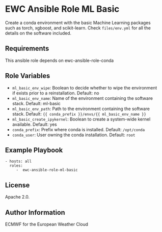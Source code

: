 EWC Ansible Role ML Basic
=========================

Create a conda environment with the basic Machine Learning packages such as torch, xgboost, and scikit-learn. Check `files/env.yml` for all the details on the software included.

Requirements
------------
This ansible role depends on ewc-ansible-role-conda

Role Variables
--------------
 - `ml_basic_env_wipe`: Boolean to decide whether to wipe the environment if exists prior to a reinstallation. Default: no
 - `ml_basic_env_name`: Name of the environment containing the software stack. Default: ml-basic
 - `ml_basic_env_path`: Path to the environment containing the software stack. Default: `{{ conda_prefix }}/envs/{{ ml_basic_env_name }}`
 - `ml_basic_create_ipykernel`: Boolean to create a system-wide kernel available. Default: yes
 - `conda_prefix`: Prefix where conda is installed. Default: `/opt/conda`
 - `conda_user`: User owning the conda installation. Default: `root`

Example Playbook
----------------

    - hosts: all
      roles:
         -  ewc-ansible-role-ml-basic

License
-------

Apache 2.0.

Author Information
------------------

ECMWF for the European Weather Cloud